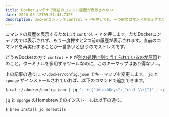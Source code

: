```yaml
---
title: Dockerコンテナで直前のコマンド履歴が表示されない
date: 2020-08-12T09:51:43.732Z
description: Dockerコンテナでcontrol + Pを押しても、一つ前のコマンドが表示されない。これはDockerの方で、同じショートカットに別の処理が割り当てられているため。
---
```


コマンドの履歴を表示するためには `control + P` を押します。ただDockerコンテナ内では表示されず、もう一度押すと2つ前の履歴が表示されます。直前のコマンドを再実行することが一番多いと思うのでストレスです。

どうもDockerの方で `control + P` が[別の処理に割り当てられているのが原因](https://qiita.com/Yuki-Inoue/items/60ec916383025160fbb8#_reference-a2d9244a6c4496f4df05)とのこと。ターミナルを多用するツールなのに、このキーマップはあり得ない…。

上の記事の通りに `~/.docker/config.json` でキーマップを変更します。  `jq` と `sponge` がインストールされていれば、以下のコマンドで追加できます。

```bash
$ cat ~/.docker/config.json | jq '. + {"detachKeys": "ctrl-\\\\"}' | sponge ~/.docker/config.json
```

`jq` と `sponge` のHomebrewでのインストールは以下の通り。

```bash
$ brew install jq moreutils
```
